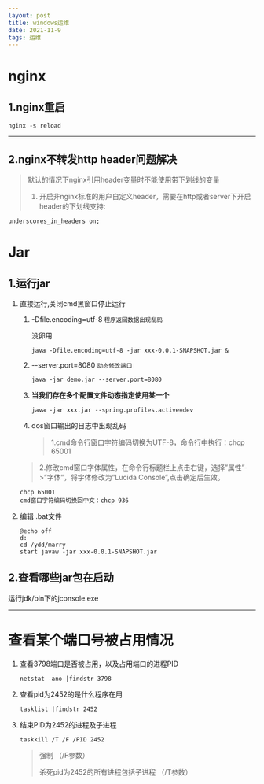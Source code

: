 ```yaml
---
layout: post
title: windows运维
date: 2021-11-9
tags: 运维  
---
```


# nginx

## 1.nginx重启

```shell
nginx -s reload
```

---

## 2.nginx不转发http header问题解决

>默认的情况下nginx引用header变量时不能使用带下划线的变量
>
>1. 开启非nginx标准的用户自定义header，需要在http或者server下开启header的下划线支持:

```
underscores_in_headers on;
```



# Jar

## 1.运行jar

1. 直接运行,关闭cmd黑窗口停止运行

   1. -Dfile.encoding=utf-8  `程序返回数据出现乱码`

      没卵用

      ```shell
      java -Dfile.encoding=utf-8 -jar xxx-0.0.1-SNAPSHOT.jar &
      ```

   2. --server.port=8080 `动态修改端口`

      ```shell
      java -jar demo.jar --server.port=8080
      ```

   3. **当我们存在多个配置文件动态指定使用某一个**

      ```
      java -jar xxx.jar --spring.profiles.active=dev
      ```

   4. dos窗口输出的日志中出现乱码

      >1.cmd命令行窗口字符编码切换为UTF-8，命令行中执行：chcp 65001
   >
      >2.修改cmd窗口字体属性，在命令行标题栏上点击右键，选择”属性”->”字体”，将字体修改为”Lucida Console”,点击确定后生效。
   
      ```shell
   chcp 65001
      cmd窗口字符编码切换回中文：chcp 936
      ```
   
      

   

   

2. 编辑 .bat文件

   ```
   @echo off
   d:
   cd /ydd/marry
   start javaw -jar xxx-0.0.1-SNAPSHOT.jar
   ```


## 2.查看哪些jar包在启动

运行jdk/bin下的jconsole.exe

---



# 查看某个端口号被占用情况

1. 查看3798端口是否被占用，以及占用端口的进程PID

   ```
   netstat -ano |findstr 3798
   ```

2. 查看pid为2452的是什么程序在用

   ```
   tasklist |findstr 2452
   ```

3. 结束PID为2452的进程及子进程

   ```
   taskkill /T /F /PID 2452
   ```

   >强制 （/F参数）
   >
   >杀死pid为2452的所有进程包括子进程 （/T参数）